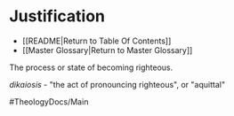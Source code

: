 # Justification

- [[README|Return to Table Of Contents]]
- [[Master Glossary|Return to Master Glossary]]

The process or state of becoming righteous.

*dikaiosis* - "the act of pronouncing righteous", or "aquittal"


#TheologyDocs/Main